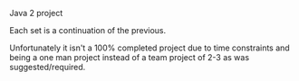 Java 2 project

Each set is a continuation of the previous.

Unfortunately it isn't a 100% completed project due to time constraints and being a one man project instead of a team project of 2-3 as was suggested/required.
